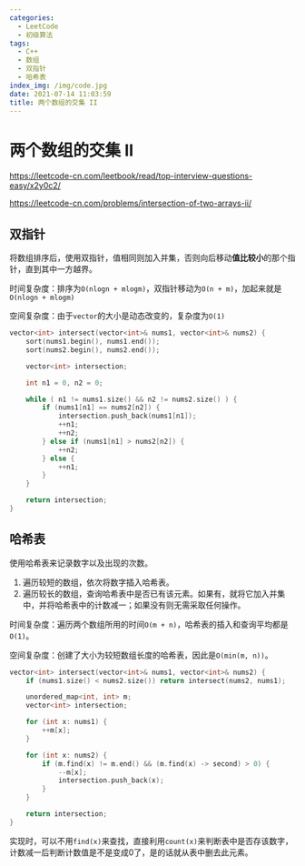 ```yaml
---
categories:
  - LeetCode
  - 初级算法
tags:
  - C++
  - 数组
  - 双指针
  - 哈希表
index_img: /img/code.jpg
date: 2021-07-14 11:03:59
title: 两个数组的交集 II
---
```


# 两个数组的交集 II

https://leetcode-cn.com/leetbook/read/top-interview-questions-easy/x2y0c2/

https://leetcode-cn.com/problems/intersection-of-two-arrays-ii/

## 双指针

将数组排序后，使用双指针，值相同则加入并集，否则向后移动**值比较小**的那个指针，直到其中一方越界。

时间复杂度：排序为`O(nlogn + mlogm)`，双指针移动为`O(n + m)`，加起来就是`O(nlogn + mlogm)`

空间复杂度：由于`vector`的大小是动态改变的，复杂度为`O(1)`

```c++
vector<int> intersect(vector<int>& nums1, vector<int>& nums2) {
    sort(nums1.begin(), nums1.end());
    sort(nums2.begin(), nums2.end());

    vector<int> intersection;

    int n1 = 0, n2 = 0;

    while ( n1 != nums1.size() && n2 != nums2.size() ) {
        if (nums1[n1] == nums2[n2]) {
            intersection.push_back(nums1[n1]);
            ++n1;
            ++n2;
        } else if (nums1[n1] > nums2[n2]) {
            ++n2;
        } else {
            ++n1;
        }
    }

    return intersection;
}
```

## 哈希表

使用哈希表来记录数字以及出现的次数。

1. 遍历较短的数组，依次将数字插入哈希表。
2. 遍历较长的数组，查询哈希表中是否已有该元素。如果有，就将它加入并集中，并将哈希表中的计数减一；如果没有则无需采取任何操作。

时间复杂度：遍历两个数组所用的时间`O(m + n)`，哈希表的插入和查询平均都是`O(1)`。

空间复杂度：创建了大小为较短数组长度的哈希表，因此是`O(min(m, n))`。

```c++
vector<int> intersect(vector<int>& nums1, vector<int>& nums2) {
    if (nums1.size() < nums2.size()) return intersect(nums2, nums1);

    unordered_map<int, int> m;
    vector<int> intersection;

    for (int x: nums1) {
        ++m[x];
    }

    for (int x: nums2) {
        if (m.find(x) != m.end() && (m.find(x) -> second) > 0) {
            --m[x];
            intersection.push_back(x);
        }
    }

    return intersection;
}
```

实现时，可以不用`find(x)`来查找，直接利用`count(x)`来判断表中是否存该数字，计数减一后判断计数值是不是变成0了，是的话就从表中删去此元素。
